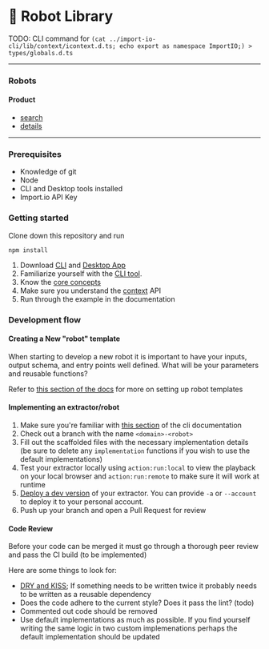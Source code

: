 # 🤖 Robot Library

TODO: CLI command for `(cat ../import-io-cli/lib/context/icontext.d.ts; echo export as namespace ImportIO;) > types/globals.d.ts`


---

### Robots

#### Product
* [search](src/library/product/search)
* [details](src/library/product/details)

---

### Prerequisites
* Knowledge of git
* Node
* CLI and Desktop tools installed
* Import.io API Key



### Getting started

Clone down this repository and run 

```shell
npm install
```

1. Download [CLI](https://import-io.github.io/import-io-cli-public/#cli) and [Desktop App](https://import-io.github.io/import-io-cli-public/#desktop-app)
2. Familiarize yourself with the [CLI tool](https://import-io.github.io/import-io-cli-public/). 
3. Know the [core concepts](https://import-io.github.io/import-io-cli-public/#concepts)
4. Make sure you understand the [context](https://import-io.github.io/import-io-cli-public/interfaces/icontext.html) API
5. Run through the example in the documentation


### Development flow

#### Creating a New "robot" template
When starting to develop a new robot it is important to have your inputs, output schema, and entry points well defined. What will be your parameters and reusable functions?

Refer to [this section of the docs](https://import-io.github.io/import-io-cli-public/#setting-up-a-new-extractor-template) for more on setting up robot templates


#### Implementing an extractor/robot

1. Make sure you're familiar with [this section](https://import-io.github.io/import-io-cli-public/#for-extractor-implementors) of the cli documentation
2. Check out a branch with the name `<domain>-<robot>`
3. Fill out the scaffolded files with the necessary implementation details (be sure to delete any `implementation` functions if you wish to use the default implementations)
4. Test your extractor locally using `action:run:local` to view the playback on your local browser and `action:run:remote` to make sure it will work at runtime
5. [Deploy a dev version](https://import-io.github.io/import-io-cli-public/#deploy-a-dev-version-of-the-extractors-to-the-platform) of your extractor. You can provide `-a` or `--account` to deploy it to your personal account.
6. Push up your branch and open a Pull Request for review


#### Code Review
Before your code can be merged it must go through a thorough peer review and pass the CI build (to be implemented)

Here are some things to look for:
* [DRY and KISS](https://dzone.com/articles/software-design-principles-dry-and-kiss); If something needs to be written twice it probably needs to be written as a reusable dependency
* Does the code adhere to the current style? Does it pass the lint? (todo)
* Commented out code should be removed
* Use default implementations as much as possible. If you find yourself writing the same logic in two custom implemenations perhaps the default implementation should be updated


